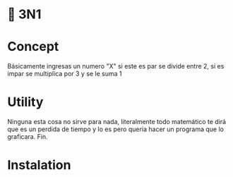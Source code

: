 # 💩 3N1

# Concept

Básicamente ingresas un numero "X" 
si este es par se divide entre 2, si es impar se multiplica por 3 y se le suma 1

# Utility
Ninguna esta cosa no sirve para nada, literalmente todo matemático te dirá que es un perdida de tiempo y lo es pero quería hacer un programa que lo graficara. Fin.

# Instalation
